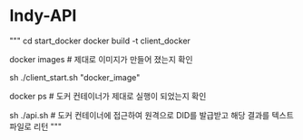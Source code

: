 # Indy-API
"""
cd start_docker
docker build -t client_docker

docker images # 제대로 이미지가 만들어 졌는지 확인

sh ./client_start.sh "docker_image"

docker ps # 도커 컨테이너가 제대로 실행이 되었는지 확인

sh ./api.sh # 도커 컨테이너에 접근하여 원격으로 DID를 발급받고 해당 결과를 텍스트 파일로 리턴
"""
